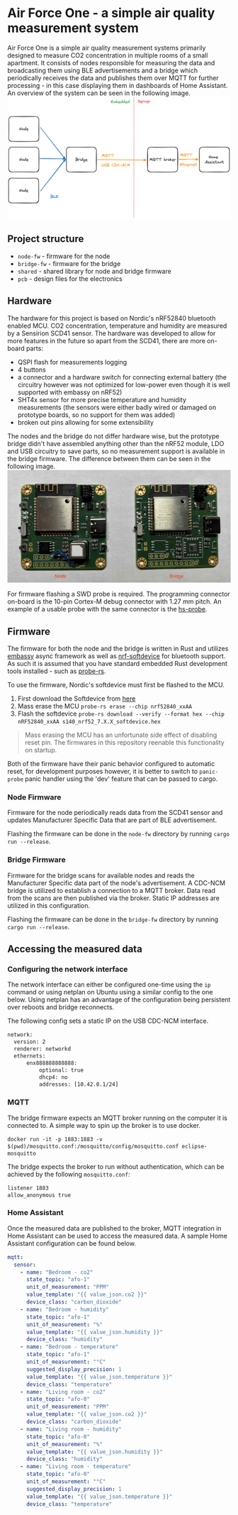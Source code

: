 # Air Force One - a simple air quality measurement system
Air Force One is a simple air quality measurement systems primarily designed to measure CO2 concentration in multiple rooms of a small apartment. 
It consists of nodes responsible for measuring the data and broadcasting them using BLE advertisements and a bridge which periodically receives the data and publishes them over MQTT for further processing - in this case displaying them in dashboards of Home Assistant.
An overview of the system can be seen in the following image.
![overview](img/air-force-one-overview.png)

## Project structure
* `node-fw` - firmware for the node
* `bridge-fw` - firmware for the bridge
* `shared` - shared library for node and bridge firmware
* `pcb` - design files for the electronics

## Hardware
The hardware for this project is based on Nordic's nRF52840 bluetooth enabled MCU. CO2 concentration, temperature and humidity are measured by a Sensirion SCD41 sensor.
The hardware was developed to allow for more features in the future so apart from the SCD41, there are more on-board parts:
* QSPI flash for measurements logging
* 4 buttons
* a connector and a hardware switch for connecting external battery (the circuitry however was not optimized for low-power even though it is well supported with embassy on nRF52)
* SHT4x sensor for more precise temperature and humidity measurements (the sensors were either badly wired or damaged on prototype boards, so no support for them was added)
* broken out pins allowing for some extensibility

The nodes and the bridge do not differ hardware wise, but the prototype bridge didn't have assembled anything other than the nRF52 module, LDO and USB circuitry to save parts, so no measurement support is available in the bridge firmware. The difference between them can be seen in the following image.
![hardware](img/hardware.jpeg)

For firmware flashing a SWD probe is required. The programming connector on-board is the 10-pin Cortex-M debug connector with 1.27 mm pitch. An example of a usable probe with the same connector is the [hs-probe](https://github.com/probe-rs/hs-probe). 

## Firmware
The firmware for both the node and the bridge is written in Rust and utilizes [embassy](https://embassy.dev) async framework as well as [nrf-softdevice](https://github.com/embassy-rs/nrf-softdevice) for bluetooth support.
As such it is assumed that you have standard embedded Rust development tools installed - such as [probe-rs](https://probe.rs/).

To use the firmware, Nordic's softdevice must first be flashed to the MCU.

1. First download the Softdevice from [here](https://www.nordicsemi.com/Software-and-tools/Software/S140/Download)
2. Mass erase the MCU `probe-rs erase --chip nrf52840_xxAA`
3. Flash the softdevice `probe-rs download --verify --format hex --chip nRF52840_xxAA s140_nrf52_7.X.X_softdevice.hex`

> Mass erasing the MCU has an unfortunate side effect of disabling reset pin. The firmwares in this repository reenable this functionality on startup.

Both of the firmware have their panic behavior configured to automatic reset, for development purposes however, it is better to switch to `panic-probe` panic handler using the 'dev' feature that can be passed to cargo.

### Node Firmware
Firmware for the node periodically reads data from the SCD41 sensor and updates Manufacturer Specific Data that are part of BLE advertisement.

Flashing the firmware can be done in the `node-fw` directory by running `cargo run --release`.

### Bridge Firmware
Firmware for the bridge scans for available nodes and reads the Manufacturer Specific data part of the node's advertisement. A CDC-NCM bridge is utilized to establish a connection to a MQTT broker. Data read from the scans are then published via the broker. Static IP addresses are utilized in this configuration.

Flashing the firmware can be done in the `bridge-fw` directory by running `cargo run --release`.

## Accessing the measured data

### Configuring the network interface
The network interface can either be configured one-time using the `ip` command or using netplan on Ubuntu using a similar config to the one below. Using netplan has an advantage of the configuration being persistent over reboots and bridge reconnects.

The following config sets a static IP on the USB CDC-NCM interface.

```
network:
  version: 2
  renderer: networkd
  ethernets:
      enx888888888888:
          optional: true
          dhcp4: no
          addresses: [10.42.0.1/24]
```

### MQTT
The bridge firmware expects an MQTT broker running on the computer it is connected to. A simple way to spin up the broker is to use docker.
```
docker run -it -p 1883:1883 -v $(pwd)/mosquitto.conf:/mosquitto/config/mosquitto.conf eclipse-mosquitto
```

The bridge expects the broker to run without authentication, which can be achieved by the following `mosquitto.conf`:
```
listener 1883
allow_anonymous true
```

### Home Assistant
Once the measured data are published to the broker, MQTT integration in Home Assistant can be used to access the measured data. A sample Home Assistant configuration can be found below.

```yaml
mqtt:
  sensor:
    - name: "Bedroom - co2"
      state_topic: "afo-1"
      unit_of_measurement: "PPM"
      value_template: "{{ value_json.co2 }}"
      device_class: "carbon_dioxide"
    - name: "Bedroom - humidity"
      state_topic: "afo-1"
      unit_of_measurement: "%"
      value_template: "{{ value_json.humidity }}"
      device_class: "humidity"
    - name: "Bedroom - temperature"
      state_topic: "afo-1"
      unit_of_measurement: "°C"
      suggested_display_precision: 1
      value_template: "{{ value_json.temperature }}"
      device_class: "temperature"
    - name: "Living room - co2"
      state_topic: "afo-0"
      unit_of_measurement: "PPM"
      value_template: "{{ value_json.co2 }}"
      device_class: "carbon_dioxide"
    - name: "Living room - humidity"
      state_topic: "afo-0"
      unit_of_measurement: "%"
      value_template: "{{ value_json.humidity }}"
      device_class: "humidity"
    - name: "Living room - temperature"
      state_topic: "afo-0"
      unit_of_measurement: "°C"
      suggested_display_precision: 1
      value_template: "{{ value_json.temperature }}"
      device_class: "temperature"
```
